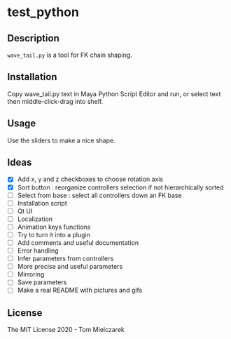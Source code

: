 # test_python

## Description
`wave_tail.py` is a tool for FK chain shaping.

## Installation
Copy wave_tail.py text in Maya Python Script Editor and run, or select text then middle-click-drag into shelf.

## Usage
Use the sliders to make a nice shape.

## Ideas
- [x] Add x, y and z checkboxes to choose rotation axis
- [x] Sort button : reorganize controllers selection if not hierarchically sorted
- [ ] Select from base : select all controllers down an FK base
- [ ] Installation script
- [ ] Qt UI
- [ ] Localization
- [ ] Animation keys functions
- [ ] Try to turn it into a plugin
- [ ] Add comments and useful documentation
- [ ] Error handling
- [ ] Infer parameters from controllers
- [ ] More precise and useful parameters
- [ ] Mirroring
- [ ] Save parameters
- [ ] Make a real README with pictures and gifs

## License
The MIT License 2020 - Tom Mielczarek
